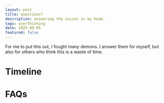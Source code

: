 ```yaml
---
layout: post
title: questions?
description: answering the voices in my head.
tags: overthinking
date: 2025-09-05
featured: false
---
```


For me to put this out, I fought many demons. I answer them for myself, but also for others who think this is a waste of time.


# Timeline



# FAQs
